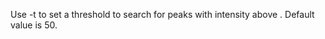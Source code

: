 Use -t <number> to set a threshold to search for peaks with intensity above <number>. Default value is 50.
